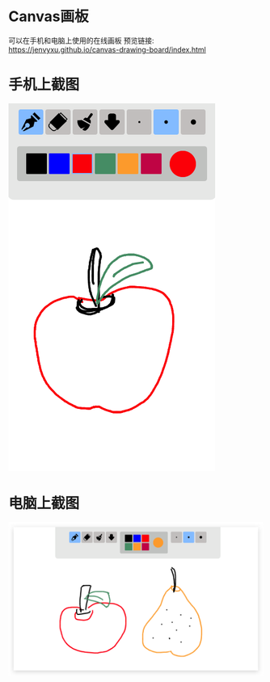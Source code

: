 # Canvas画板
可以在手机和电脑上使用的在线画板
预览链接: https://jenvyxu.github.io/canvas-drawing-board/index.html

# 手机上截图
![image](https://github.com/JenvyXU/Canvas-demo/blob/master/canvas-phone.PNG)
# 电脑上截图
![image](https://github.com/JenvyXU/Canvas-demo/blob/master/canvas-pc.PNG)
